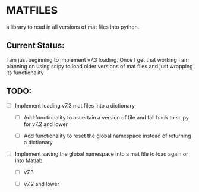 # MATFILES

a library to read in all versions of mat files into
python. 

## Current Status: 
I am just beginning to implement v7.3 loading. Once I
get that working I am planning on using scipy to load
older versions of mat files and just wrapping its
functionality

## TODO:
- [ ] Implement loading v7.3 mat files into a dictionary

    - [ ] Add functionality to ascertain a version of file and fall back to scipy for v7.2 and lower

    - [ ] Add functionality to reset the global namespace instead of returning a dictionary

- [ ] Implement saving the global namespace into a mat file to load again or into Matlab. 
    
    - [ ] v7.3
    
    - [ ] v7.2 and lower